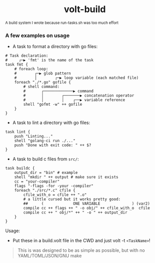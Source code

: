 <h1 align="center"> volt-build </h1> 
<small>A build system I wrote because run-tasks.sh was too much effort</small> 

<h3 align="left">A few examples on usage</h1>

- A task to format a directory with go files: 
```volt
# Task declaration:
#     ┌─▶ 'fmt' is the name of the task
task fmt {
    # foreach loop:
    #        ┌─▶ glob pattern
    #        │        ┌─▶ loop variable (each matched file)
    foreach "./*.go" gofile {
        # shell command:
        #       ┌─────────────▶ command
        #       │        ┌───────▶ concatenation operator
        #       │        │    ┌──▶ variable reference
        shell "gofmt -w" ++ gofile
    }
}
```

- A task to lint a directory with go files: 
```volt 
task lint {
    push "Linting..." 
    shell "golang-ci run ./..." 
    push "Done with exit code: " ++ $? 
}
```

- A task to build c files from `src/`: 
```volt
task buildc {
    output_dir = "bin" # example 
    shell "mkdir " ++ output # make sure it exists 
    cc = "your-compiler" 
    flags "-flags -for -your -compiler" 
    foreach "./src/*.c" cfile {
        cfile_with_o = cfile ++ ".o" 
        # a little cursed but it works pretty good: 
        ##      (             ONE VARIABLE              ) (var2) 
        compile cc ++ flags ++ " -o obj/" ++ cfile_with_o  cfile
        compile cc ++ " obj/*" ++ " -o " ++ output_dir
    }
}
```

Usage: 

- Put these in a build.volt file in the CWD and just volt -t `<TaskName>`! 


> This is was designed to be as simple as possible, but with no YAML/TOML/JSON/GNU make 
